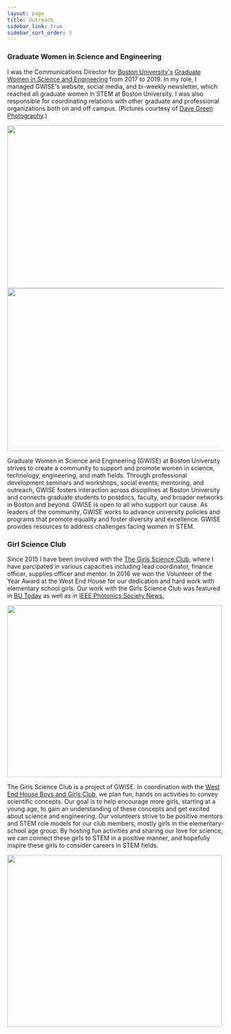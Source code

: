 ```yaml
---
layout: page
title: Outreach
sidebar_link: true
sidebar_sort_order: 3
---
```


### Graduate Women in Science and Engineering

I was the Communications Director for <a href="http://www.bu.edu/">Boston University's</a> <a href="http://www.bu.edu/gwise/">Graduate Women in Science and Engineering</a> from 2017 to 2019. In my role, I managed GWISE's website, social media, and bi-weekly newsletter, which reached all graduate women in STEM at Boston University. I was also responsible for coordinating relations with other graduate and professional organizations both on and off campus. (Pictures courtesy of <a href="http://www.davegreenphoto.com/">Dave Green Photography</a>.) 

<img style="float: center;" src="../images/GWISE_10YearGala_0473.jpg" width="568.96" height="379.31">	
<img style="float: center;" src="../images/GWISE_10YearGala_0403.jpg" width="568.96" height="379.31">	

Graduate Women in Science and Engineering (GWISE) at Boston University strives to create a community to support and promote women in science, technology, engineering, and math fields. Through professional development seminars and workshops, social events, mentoring, and outreach, GWISE fosters interaction across disciplines at Boston University and connects graduate students to postdocs, faculty, and broader networks in Boston and beyond. GWISE is open to all who support our cause. As leaders of the community, GWISE works to advance university policies and programs that promote equality and foster diversity and excellence. GWISE provides resources to address challenges facing women in STEM.
  
### Girl Science Club

Since 2015 I have been involved with the <a href="https://sciencegirlsclub.wordpress.com/">The Girls Science Club</a>, where I have parcipated in various capacities including lead coordinator, finance officer, supplies officer and mentor. In 2016 we won the Volunteer of the Year Award at the West End House for our dedication and hard work with elementary school girls. Our work with the Girls Science Club was featured in <a href="http://www.bu.edu/today/2017/science-club-for-girls/">BU Today</a> as well as in <a href="https://www.photonicssociety.org/images/files/publications/Newsletter/Feb_2017_PDF.pdf#page=32"> IEEE Photonics Society News.</a>

<img style="float: center;" src="../images/Volunteer_of_the_year.jpg" width="500" height="400">

The Girls Science Club is a project of GWISE. In coordination with the <a href="http://westendhouse.org/">West End House Boys and Girls Club</a>, we plan fun, hands on activities to convey scientific concepts. Our goal is to help encourage more girls, starting at a young age, to gain an understanding of these concepts and get excited about science and engineering. Our volunteers strive to be positive mentors and STEM role models for our club members, mostly girls in the elementary-school age group. By hosting fun activities and sharing our love for science, we can connect these girls to STEM in a positive manner, and hopefully inspire these girls to consider careers in STEM fields.

<img style="float: center;" src="../images/GSC2.jpg" width="500" height="400">	


